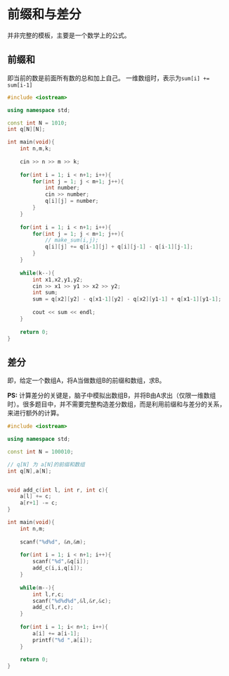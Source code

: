 # 前缀和与差分

并非完整的模板，主要是一个数学上的公式。


## 前缀和
即当前的数是前面所有数的总和加上自己。
一维数组时，表示为```sum[i] += sum[i-1]```

```c++
#include <iostream>

using namespace std;

const int N = 1010;
int q[N][N];

int main(void){
    int n,m,k;
    
    cin >> n >> m >> k;
    
    for(int i = 1; i < n+1; i++){
        for(int j = 1; j < m+1; j++){
            int number;
            cin >> number;
            q[i][j] = number;
        }
    }
    
    for(int i = 1; i < n+1; i++){
        for(int j = 1; j < m+1; j++){
            // make_sum(i,j);
            q[i][j] += q[i-1][j] + q[i][j-1] - q[i-1][j-1];
        }
    }
    
    while(k--){
        int x1,x2,y1,y2;
        cin >> x1 >> y1 >> x2 >> y2;
        int sum;
        sum = q[x2][y2] - q[x1-1][y2] - q[x2][y1-1] + q[x1-1][y1-1];
        
        cout << sum << endl;
    }
    
    return 0;
}
```

## 差分
即，给定一个数组A，将A当做数组B的前缀和数组，求B。

**PS:** 计算差分的关键是，脑子中模拟出数组B，并将B由A求出（仅限一维数组时）。很多题目中，并不需要完整构造差分数组，而是利用前缀和与差分的关系，来进行额外的计算。

```c++
#include <iostream>

using namespace std;

const int N = 100010;

// q[N] 为 a[N]的前缀和数组
int q[N],a[N];


void add_c(int l, int r, int c){
    a[l] += c;
    a[r+1] -= c;
}

int main(void){
    int n,m;
    
    scanf("%d%d", &n,&m);
    
    for(int i = 1; i < n+1; i++){
        scanf("%d",&q[i]);
        add_c(i,i,q[i]);
    }
    
    while(m--){
        int l,r,c;
        scanf("%d%d%d",&l,&r,&c);
        add_c(l,r,c);
    }
    
    for(int i = 1; i< n+1; i++){
        a[i] += a[i-1];
        printf("%d ",a[i]);
    }
    
    return 0;
}
```
